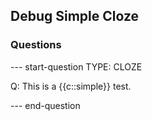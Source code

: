 ## Debug Simple Cloze

### Questions

--- start-question
TYPE: CLOZE

Q: 
This is a {{c::simple}} test.

--- end-question

